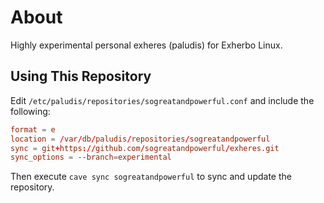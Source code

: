# About
Highly experimental personal exheres (paludis) for Exherbo Linux.

## Using This Repository
Edit `/etc/paludis/repositories/sogreatandpowerful.conf` and include the following:
```conf
format = e
location = /var/db/paludis/repositories/sogreatandpowerful
sync = git+https://github.com/sogreatandpowerful/exheres.git
sync_options = --branch=experimental
```
Then execute `cave sync sogreatandpowerful` to sync and update the repository.
